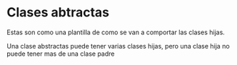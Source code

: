# Clases abtractas
Estas son como una plantilla de como se van a comportar las clases hijas. 

Una clase abstractas puede tener varias clases hijas, pero una clase hija no puede tener mas de una clase padre

 